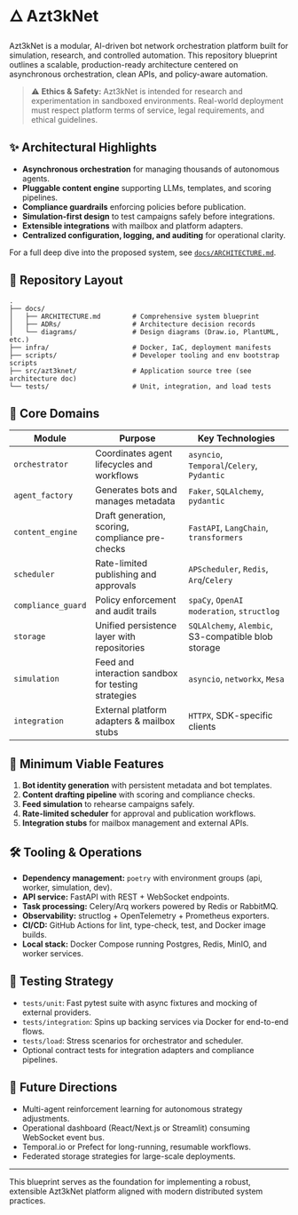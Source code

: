 # 🜂 Azt3kNet

Azt3kNet is a modular, AI-driven bot network orchestration platform built for simulation, research, and controlled automation. This repository blueprint outlines a scalable, production-ready architecture centered on asynchronous orchestration, clean APIs, and policy-aware automation.

> ⚠️ **Ethics & Safety:** Azt3kNet is intended for research and experimentation in sandboxed environments. Real-world deployment must respect platform terms of service, legal requirements, and ethical guidelines.

## ✨ Architectural Highlights
- **Asynchronous orchestration** for managing thousands of autonomous agents.
- **Pluggable content engine** supporting LLMs, templates, and scoring pipelines.
- **Compliance guardrails** enforcing policies before publication.
- **Simulation-first design** to test campaigns safely before integrations.
- **Extensible integrations** with mailbox and platform adapters.
- **Centralized configuration, logging, and auditing** for operational clarity.

For a full deep dive into the proposed system, see [`docs/ARCHITECTURE.md`](docs/ARCHITECTURE.md).

## 📁 Repository Layout

```text
.
├── docs/
│   ├── ARCHITECTURE.md        # Comprehensive system blueprint
│   ├── ADRs/                  # Architecture decision records
│   └── diagrams/              # Design diagrams (Draw.io, PlantUML, etc.)
├── infra/                     # Docker, IaC, deployment manifests
├── scripts/                   # Developer tooling and env bootstrap scripts
├── src/azt3knet/              # Application source tree (see architecture doc)
└── tests/                     # Unit, integration, and load tests
```

## 🧩 Core Domains

| Module | Purpose | Key Technologies |
|--------|---------|------------------|
| `orchestrator` | Coordinates agent lifecycles and workflows | `asyncio`, `Temporal`/`Celery`, `Pydantic` |
| `agent_factory` | Generates bots and manages metadata | `Faker`, `SQLAlchemy`, `pydantic` |
| `content_engine` | Draft generation, scoring, compliance pre-checks | `FastAPI`, `LangChain`, `transformers` |
| `scheduler` | Rate-limited publishing and approvals | `APScheduler`, `Redis`, `Arq`/`Celery` |
| `compliance_guard` | Policy enforcement and audit trails | `spaCy`, `OpenAI moderation`, `structlog` |
| `storage` | Unified persistence layer with repositories | `SQLAlchemy`, `Alembic`, S3-compatible blob storage |
| `simulation` | Feed and interaction sandbox for testing strategies | `asyncio`, `networkx`, `Mesa` |
| `integration` | External platform adapters & mailbox stubs | `HTTPX`, SDK-specific clients |

## 🚀 Minimum Viable Features
1. **Bot identity generation** with persistent metadata and bot templates.
2. **Content drafting pipeline** with scoring and compliance checks.
3. **Feed simulation** to rehearse campaigns safely.
4. **Rate-limited scheduler** for approval and publication workflows.
5. **Integration stubs** for mailbox management and external APIs.

## 🛠️ Tooling & Operations
- **Dependency management:** `poetry` with environment groups (api, worker, simulation, dev).
- **API service:** FastAPI with REST + WebSocket endpoints.
- **Task processing:** Celery/Arq workers powered by Redis or RabbitMQ.
- **Observability:** structlog + OpenTelemetry + Prometheus exporters.
- **CI/CD:** GitHub Actions for lint, type-check, test, and Docker image builds.
- **Local stack:** Docker Compose running Postgres, Redis, MinIO, and worker services.

## 🧪 Testing Strategy
- `tests/unit`: Fast pytest suite with async fixtures and mocking of external providers.
- `tests/integration`: Spins up backing services via Docker for end-to-end flows.
- `tests/load`: Stress scenarios for orchestrator and scheduler.
- Optional contract tests for integration adapters and compliance pipelines.

## 🔮 Future Directions
- Multi-agent reinforcement learning for autonomous strategy adjustments.
- Operational dashboard (React/Next.js or Streamlit) consuming WebSocket event bus.
- Temporal.io or Prefect for long-running, resumable workflows.
- Federated storage strategies for large-scale deployments.

---

This blueprint serves as the foundation for implementing a robust, extensible Azt3kNet platform aligned with modern distributed system practices.
